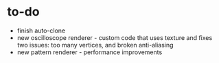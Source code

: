 # to-do

- finish auto-clone
- new oscilloscope renderer - custom code that uses texture and fixes two issues: too many vertices, and broken anti-aliasing
- new pattern renderer - performance improvements

